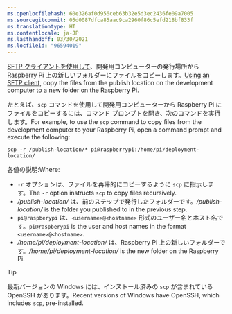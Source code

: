 ```yaml
---
ms.openlocfilehash: 60e326af0d956ceb63b32e5d3ec2436fe09a7005
ms.sourcegitcommit: 05d0087dfca85aac9ca2960f86c5efd218bf833f
ms.translationtype: HT
ms.contentlocale: ja-JP
ms.lasthandoff: 03/30/2021
ms.locfileid: "96594019"
---
```

<span data-ttu-id="0a0f5-101">[SFTP クライアントを使用して](https://www.raspberrypi.org/documentation/remote-access/ssh/sftp.md)、開発用コンピューターの発行場所から Raspberry Pi 上の新しいフォルダーにファイルをコピーします。</span><span class="sxs-lookup"><span data-stu-id="0a0f5-101">[Using an SFTP client](https://www.raspberrypi.org/documentation/remote-access/ssh/sftp.md), copy the files from the publish location on the development computer to a new folder on the Raspberry Pi.</span></span>

<span data-ttu-id="0a0f5-102">たとえば、`scp` コマンドを使用して開発用コンピューターから Raspberry Pi にファイルをコピーするには、コマンド プロンプトを開き、次のコマンドを実行します。</span><span class="sxs-lookup"><span data-stu-id="0a0f5-102">For example, to use the `scp` command to copy files from the development computer to your Raspberry Pi, open a command prompt and execute the following:</span></span>

```console
scp -r /publish-location/* pi@raspberrypi:/home/pi/deployment-location/
```

<span data-ttu-id="0a0f5-103">各値の説明:</span><span class="sxs-lookup"><span data-stu-id="0a0f5-103">Where:</span></span>

- <span data-ttu-id="0a0f5-104">`-r` オプションは、ファイルを再帰的にコピーするように `scp` に指示します。</span><span class="sxs-lookup"><span data-stu-id="0a0f5-104">The `-r` option instructs `scp` to copy files recursively.</span></span>
- <span data-ttu-id="0a0f5-105">*/publish-location/* は、前のステップで発行したフォルダーです。</span><span class="sxs-lookup"><span data-stu-id="0a0f5-105">*/publish-location/* is the folder you published to in the previous step.</span></span>
- <span data-ttu-id="0a0f5-106">`pi@raspberypi` は、`<username>@<hostname>` 形式のユーザー名とホスト名です。</span><span class="sxs-lookup"><span data-stu-id="0a0f5-106">`pi@raspberypi` is the user and host names in the format `<username>@<hostname>`.</span></span>
- <span data-ttu-id="0a0f5-107">*/home/pi/deployment-location/* は、Raspberry Pi 上の新しいフォルダーです。</span><span class="sxs-lookup"><span data-stu-id="0a0f5-107">*/home/pi/deployment-location/* is the new folder on the Raspberry Pi.</span></span>

> [!TIP]
> <span data-ttu-id="0a0f5-108">最新バージョンの Windows には、インストール済みの `scp` が含まれている OpenSSH があります。</span><span class="sxs-lookup"><span data-stu-id="0a0f5-108">Recent versions of Windows have OpenSSH, which includes `scp`, pre-installed.</span></span>
